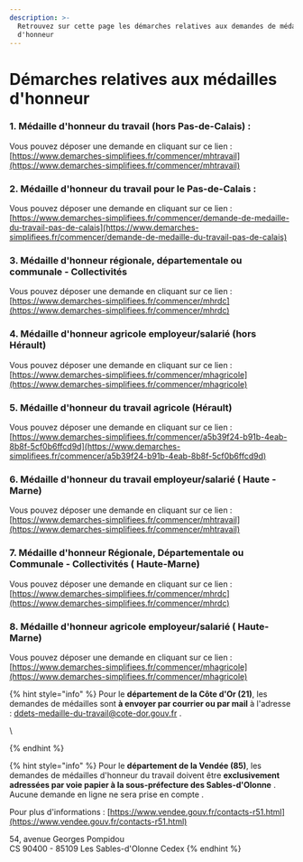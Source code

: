 ```yaml
---
description: >-
  Retrouvez sur cette page les démarches relatives aux demandes de médailles
  d'honneur
---
```


# Démarches relatives aux médailles d'honneur

### 1. Médaille d'honneur du travail (hors Pas-de-Calais) :&#x20;

Vous pouvez déposer une demande en cliquant sur ce lien : [https://www.demarches-simplifiees.fr/commencer/mhtravail](https://www.demarches-simplifiees.fr/commencer/mhtravail)

### 2. Médaille d'honneur du travail pour le Pas-de-Calais :&#x20;

Vous pouvez déposer une demande en cliquant sur ce lien : [https://www.demarches-simplifiees.fr/commencer/demande-de-medaille-du-travail-pas-de-calais](https://www.demarches-simplifiees.fr/commencer/demande-de-medaille-du-travail-pas-de-calais)

### 3. Médaille d'honneur régionale, départementale ou communale - Collectivités

Vous pouvez déposer une demande en cliquant sur ce lien : [https://www.demarches-simplifiees.fr/commencer/mhrdc](https://www.demarches-simplifiees.fr/commencer/mhrdc)

### 4. Médaille d'honneur agricole employeur/salarié (hors Hérault)

Vous pouvez déposer une demande en cliquant sur ce lien : [https://www.demarches-simplifiees.fr/commencer/mhagricole](https://www.demarches-simplifiees.fr/commencer/mhagricole)

### 5. Médaille d'honneur du travail agricole (Hérault)

Vous pouvez déposer une demande en cliquant sur ce lien : [https://www.demarches-simplifiees.fr/commencer/a5b39f24-b91b-4eab-8b8f-5cf0b6ffcd9d](https://www.demarches-simplifiees.fr/commencer/a5b39f24-b91b-4eab-8b8f-5cf0b6ffcd9d)

### 6.  Médaille d'honneur du travail employeur/salarié ( Haute -Marne)

Vous pouvez déposer une demande en cliquant sur ce lien : [https://www.demarches-simplifiees.fr/commencer/mhtravail](https://www.demarches-simplifiees.fr/commencer/mhtravail)

### 7. Médaille d'honneur Régionale, Départementale ou Communale - Collectivités ( Haute-Marne)&#x20;

Vous pouvez déposer une demande en cliquant sur ce lien : [https://www.demarches-simplifiees.fr/commencer/mhrdc](https://www.demarches-simplifiees.fr/commencer/mhrdc)

### 8. Médaille d'honneur agricole employeur/salarié ( Haute- Marne)&#x20;

Vous pouvez déposer une demande en cliquant sur ce lien : [https://www.demarches-simplifiees.fr/commencer/mhagricole](https://www.demarches-simplifiees.fr/commencer/mhagricole)

{% hint style="info" %}
Pour le **département de la Côte d'Or (21)**, les demandes de médailles sont **à envoyer par courrier ou par mail** à l'adresse : [ddets-medaille-du-travail@cote-dor.gouv.fr](mailto:ddets-medaille-du-travail@cote-dor.gouv.fr) .&#x20;

\

{% endhint %}

{% hint style="info" %}
Pour le **département de la Vendée (85)**, les demandes de médailles d'honneur du travail doivent être **exclusivement adressées par voie papier à la sous-préfecture des Sables-d'Olonne** . Aucune demande en ligne ne sera prise en compte .&#x20;

Pour plus d'informations : [https://www.vendee.gouv.fr/contacts-r51.html](https://www.vendee.gouv.fr/contacts-r51.html)

54, avenue Georges Pompidou \
CS 90400 - 85109 Les Sables-d'Olonne Cedex
{% endhint %}



